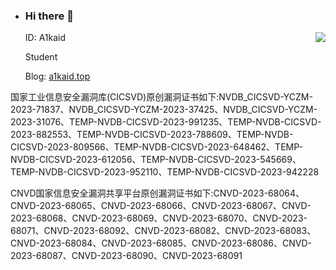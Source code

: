 - ### Hi there 👋

  <img align="right" src="https://github-readme-stats.vercel.app/api?username=for-A1kaid&show_icons=true&include_all_commits=true" />

  ID: A1kaid 

  Student

  Blog: [a1kaid.top](https://www.a1kaid.top)


国家工业信息安全漏洞库(CICSVD)原创漏洞证书如下:NVDB_CICSVD-YCZM-2023-71837、NVDB_CICSVD-YCZM-2023-37425、NVDB_CICSVD-YCZM-2023-31076、TEMP-NVDB-CICSVD-2023-991235、TEMP-NVDB-CICSVD-2023-882553、TEMP-NVDB-CICSVD-2023-788609、TEMP-NVDB-CICSVD-2023-809566、TEMP-NVDB-CICSVD-2023-648462、TEMP-NVDB-CICSVD-2023-612056、TEMP-NVDB-CICSVD-2023-545669、TEMP-NVDB-CICSVD-2023-952110、TEMP-NVDB-CICSVD-2023-942228 

CNVD国家信息安全漏洞共享平台原创漏洞证书如下:CNVD-2023-68064、CNVD-2023-68065、CNVD-2023-68066、CNVD-2023-68067、CNVD-2023-68068、CNVD-2023-68069、CNVD-2023-68070、CNVD-2023-68071、CNVD-2023-68092、CNVD-2023-68082、CNVD-2023-68083、CNVD-2023-68084、CNVD-2023-68085、CNVD-2023-68086、CNVD-2023-68087、CNVD-2023-68090、CNVD-2023-68091
